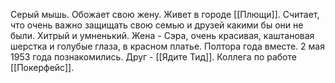 Серый мышь. Обожает свою жену. Живет в городе [[Плющи]]. Считает, что очень важно защищать свою семью и друзей какими бы они не были. Хитрый и умненький.
Жена - Сэра, очень красивая, каштановая шерстка и голубые глаза, в красном платье. Полтора года вместе. 2 мая 1953 года познакомились.
Друг - [[Ядите Тид]]. Коллега по работе [[Покерфейс]].